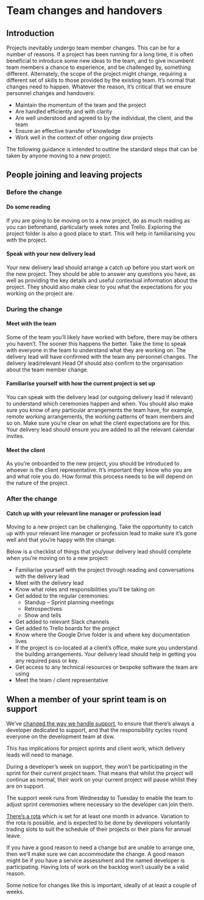 # Team changes and handovers

## Introduction
Projects inevitably undergo team member changes. This can be for a number of reasons. If a project has been running for a long time, it is often beneficial to introduce some new ideas to the team, and to give incumbent team members a chance to experience, and be challenged by, something different. Alternately, the scope of the project might change, requiring a different set of skills to those provided by the existing team. It’s normal that changes need to happen.  Whatever the reason, it’s critical that we ensure personnel changes and handovers:
- Maintain the momentum of the team and the project
- Are handled efficiently and with clarity
- Are well understood and agreed to by the individual, the client, and the team
- Ensure an effective transfer of knowledge
- Work well in the context of other ongoing dxw projects

The following guidance is intended to outline the standard steps that can be taken by anyone moving to a new project. 

## People joining and leaving projects
### Before the change
#### Do some reading
If you are going to be moving on to a new project, do as much reading as you can beforehand, particularly week notes and Trello. Exploring the project folder is also a good place to start. This will help in familiarising you with the project.

#### Speak with your new delivery lead
Your new delivery lead should arrange a catch up before you start work on the new project. They should be able to answer any questions you have, as well as providing the key details and useful contextual information about the project. They should also make clear to you what the expectations for you working on the project are.

### During the change
#### Meet with the team
Some of the team you’ll likely have worked with before, there may be others you haven’t. The sooner this happens the better. Take the time to speak with everyone in the team to understand what they are working on. The delivery lead will have confirmed with the team any personnel changes. The delivery lead/relevant Head Of should also confirm to the organisation about the team member change.

#### Familiarise yourself with how the current project is set up
You can speak with the delivery lead (or outgoing delivery lead if relevant) to understand which ceremonies happen and when. You should also make sure you know of any particular arrangements the team have, for example, remote working arrangements, the working patterns of team members and so on. Make sure you’re clear on what the client expectations are for this. Your delivery lead should ensure you are added to all the relevant calendar invites. 

#### Meet the client
As you’re onboarded to the new project, you should be introduced to whoever is the client representative. It’s important they know who you are and what role you do. How formal this process needs to be will depend on the nature of the project.

### After the change
#### Catch up with your relevant line manager or profession lead
Moving to a new project can be challenging. Take the opportunity to catch up with your relevant line manager or profession lead to make sure it’s gone well and that you’re happy with the change.

Below is a checklist of things that you/your delivery lead should complete when you’re moving on to a new project:
- Familiarise yourself with the project through reading and conversations with the delivery lead
- Meet with the delivery lead
- Know what roles and responsibilities you’ll be taking on
- Get added to the regular ceremonies:
  - Standup
  – Sprint planning meetings 
  - Retrospectives
  - Show and tells
- Get added to relevant Slack channels
- Get added to Trello boards for the project
- Know where the Google Drive folder is and where key documentation lives
- If the project is co-located at a client’s office, make sure you understand the building arrangements. Your delivery lead should help in getting you any required pass or key.
- Get access to any technical resources or bespoke software the team are using
- Meet the team / client representative

## When a member of your sprint team is on support
We’ve [changed the way we handle support](http://playbook.dxw.com/#/guides/support-and-on-call), to ensure that there’s always a developer dedicated to support, and that the responsibility cycles round everyone on the development team at dxw.

This has implications for project sprints and client work, which delivery leads will need to manage.

During a developer’s week on support, they won’t be participating in the sprint for their current project team. That means that whilst the project will continue as normal, their work on your current project will pause whilst they are on support.

The support week runs from Wednesday to Tuesday to enable the team to adjust sprint ceremonies where necessary so the developer can join them.

[There’s a rota](https://docs.google.com/spreadsheets/d/1IGjo7oEndLkU0PKQChgzPvj8fgvMdIc34mG_uFNepAU/edit) which is set for at least one month in advance. Variation to the rota is possible, and is expected to be done by developers voluntarily trading slots to suit the schedule of their projects or their plans for annual leave.

If you have a good reason to need a change but are unable to arrange one, then we’ll make sure we can accommodate the change. A good reason might be if you have a service assessment and the named developer is participating. Having lots of work on the backlog won’t usually be a valid reason.

Some notice for changes like this is important, ideally of at least a couple of weeks.
